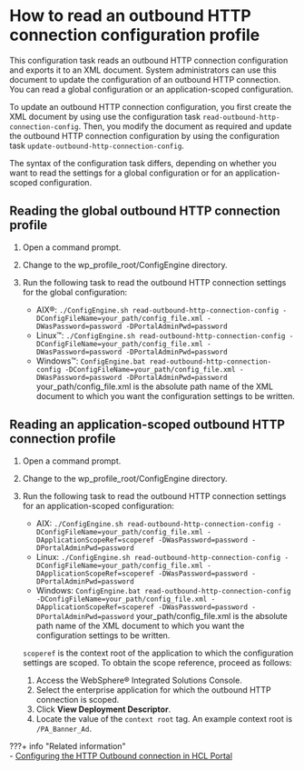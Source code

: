 # How to read an outbound HTTP connection configuration profile

This configuration task reads an outbound HTTP connection configuration and exports it to an XML document. System administrators can use this document to update the configuration of an outbound HTTP connection. You can read a global configuration or an application-scoped configuration.

To update an outbound HTTP connection configuration, you first create the XML document by using use the configuration task `read-outbound-http-connection-config`. Then, you modify the document as required and update the outbound HTTP connection configuration by using the configuration task `update-outbound-http-connection-config`.

The syntax of the configuration task differs, depending on whether you want to read the settings for a global configuration or for an application-scoped configuration.

## Reading the global outbound HTTP connection profile

1.  Open a command prompt.

2.  Change to the wp_profile_root/ConfigEngine directory.

3.  Run the following task to read the outbound HTTP connection settings for the global configuration:

    -   AIX®: `./ConfigEngine.sh read-outbound-http-connection-config -DConfigFileName=your_path/config_file.xml -DWasPassword=password -DPortalAdminPwd=password`
    -   Linux™: `./ConfigEngine.sh read-outbound-http-connection-config -DConfigFileName=your_path/config_file.xml -DWasPassword=password -DPortalAdminPwd=password`
    -   Windows™: `ConfigEngine.bat read-outbound-http-connection-config -DConfigFileName=your_path/config_file.xml -DWasPassword=password -DPortalAdminPwd=password`
    your_path/config_file.xml is the absolute path name of the XML document to which you want the configuration settings to be written.


## Reading an application-scoped outbound HTTP connection profile

1.  Open a command prompt.

2.  Change to the wp_profile_root/ConfigEngine directory.

3.  Run the following task to read the outbound HTTP connection settings for an application-scoped configuration:

    -   AIX: `./ConfigEngine.sh read-outbound-http-connection-config -DConfigFileName=your_path/config_file.xml -DApplicationScopeRef=scoperef -DWasPassword=password -DPortalAdminPwd=password`
    -   Linux: `./ConfigEngine.sh read-outbound-http-connection-config -DConfigFileName=your_path/config_file.xml -DApplicationScopeRef=scoperef -DWasPassword=password -DPortalAdminPwd=password`
    -   Windows: `ConfigEngine.bat read-outbound-http-connection-config -DConfigFileName=your_path/config_file.xml -DApplicationScopeRef=scoperef -DWasPassword=password -DPortalAdminPwd=password`
    your_path/config_file.xml is the absolute path name of the XML document to which you want the configuration settings to be written.

    `scoperef` is the context root of the application to which the configuration settings are scoped. To obtain the scope reference, proceed as follows:

    1.  Access the WebSphere® Integrated Solutions Console.
    2.  Select the enterprise application for which the outbound HTTP connection is scoped.
    3.  Click **View Deployment Descriptor**.
    4.  Locate the value of the `context root` tag.
    An example context root is `/PA_Banner_Ad`.

???+ info "Related information"  
    -   [Configuring the HTTP Outbound connection in HCL Portal](../../../../../../../extend_dx/integration/unified_task_list/utl_for_adm/creating_task_provider_instance/cfg_feb_task_provider_instance/utl_cfg_http_out.md)
